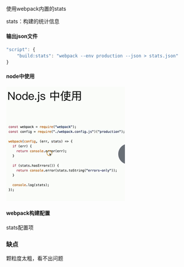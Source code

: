 使用webpack内置的stats

stats：构建的统计信息



#### 输出json文件

```js
"script": {
    "build:stats": "webpack --env production --json > stats.json"
}
```

#### node中使用

<img src="../../../_assets/image/image-20200610213830846.png" alt="image-20200610213830846" style="zoom:50%;" />

#### webpack构建配置

stats配置项





### 缺点

颗粒度太粗，看不出问题

